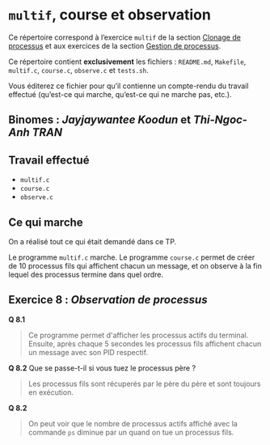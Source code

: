 #   `multif`, course et observation

Ce répertoire correspond à l’exercice `multif` de la section
[Clonage de processus](http://www.fil.univ-lille1.fr/~hym/e/pds/tp/tdps-fork.html#multif)
et aux exercices de la section
[Gestion de processus](http://www.fil.univ-lille1.fr/~hym/e/pds/tp/tdps-ps.html).

Ce répertoire contient **exclusivement** les fichiers :
`README.md`, `Makefile`, `multif.c`, `course.c`, `observe.c` et
`tests.sh`.

Vous éditerez ce fichier pour qu’il contienne un compte-rendu du
travail effectué (qu’est-ce qui marche, qu’est-ce qui ne marche pas,
etc.).

## Binomes : *Jayjaywantee Koodun* et *Thi-Ngoc-Anh TRAN*


## Travail effectué
- `multif.c`
- `course.c`
- `observe.c`


## Ce qui marche

On a réalisé tout ce qui était demandé dans ce TP.

Le programme `multif.c` marche. Le programme `course.c` permet de créer de 10 processus fils qui affichent chacun un message, et on observe à la fin lequel des processus termine dans quel ordre.


## Exercice 8 : *Observation de processus*

__Q 8.1__
> Ce programme permet d'afficher les processus actifs du terminal. Ensuite, après chaque 5 secondes les processus fils affichent chacun un message avec son PID respectif.

__Q 8.2__ Que se passe-t-il si vous tuez le processus père ?
> Les processus fils sont récuperés par le père du père et sont toujours en exécution.

__Q 8.2__
> On peut voir que le nombre de processus actifs affiché avec la commande `ps` diminue par un quand on tue un processus fils.



